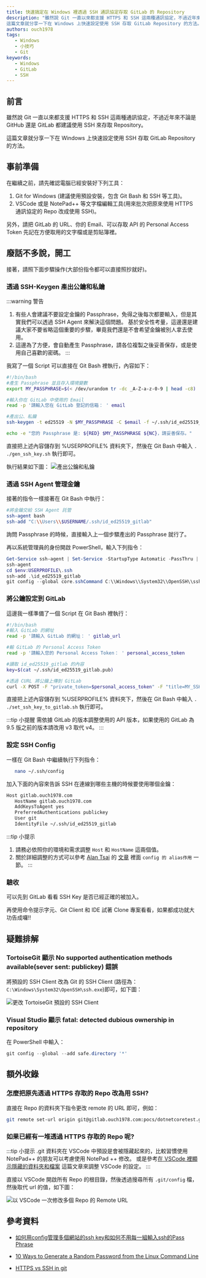 ```yaml
---
title: 快速搞定在 Windows 裡透過 SSH 通訊協定存取 GitLab 的 Repository
description: "雖然說 Git 一直以來都支援 HTTPS 和 SSH 這兩種通訊協定，不過近年來不論是 GitHub 還是 GitLab 都建議使用 SSH 來存取 Repository。
這篇文章就分享一下在 Windows 上快速設定使用 SSH 存取 GitLab Repository 的方法。"
authors: ouch1978
tags: 
   - Windows
   - 小技巧
   - Git
keywords: 
   - Windows
   - GitLab
   - SSH
---
```


## 前言

雖然說 Git 一直以來都支援 HTTPS 和 SSH 這兩種通訊協定，不過近年來不論是 GitHub 還是 GitLab 都建議使用 SSH 來存取 Repository。

這篇文章就分享一下在 Windows 上快速設定使用 SSH 存取 GitLab Repository 的方法。

<!--truncate-->

## 事前準備

在繼續之前，請先確認電腦已經安裝好下列工具：

1. Git for Windows (建議使用預設安裝，包含 Git Bash 和 SSH 等工具)。
2. VSCode 或是 NotePad++ 等文字檔編輯工具(用來批次把原來使用 HTTPS 通訊協定的 Repo 改成使用 SSH)。

另外，請把 GitLab 的 URL、你的 Email、可以存取 API 的 Personal Access Token 先記在方便取用的文字檔或是剪貼簿裡。

## 廢話不多說，開工

接著，請照下面步驟操作(大部份指令都可以直接照抄就好)。

### 透過 SSH-Keygen 產出公鑰和私鑰

:::warning 警告
1. 有些人會建議不要設定金鑰的 Passphrase，免得之後每次都要輸入，但是其實我們可以透過 SSH Agent 來解決這個問題。
基於安全性考量，這邊還是建議大家不要省略這個重要的步驟，畢竟我們還是不會希望金鑰被別人拿去使用。
2. 這邊為了方便，會自動產生 Passphrase，請各位複製之後妥善保存，或是使用自己喜歡的密碼。
:::

我寫了一個 Script 可以直接在 Git Bash 裡執行，內容如下：

```bash title="gen_ssh_key.sh"
#!/bin/bash
#產生 Passphrase 並且存入環境變數
export MY_PASSPHRASE=$(< /dev/urandom tr -dc _A-Z-a-z-0-9 | head -c8)

#輸入你在 GitLab 中使用的 Email
read -p '請輸入您在 GitLab 登記的信箱： ' email

#產出公、私鑰
ssh-keygen -t ed25519 -N $MY_PASSPHRASE -C $email -f ~/.ssh/id_ed25519_gitlab

echo -e "您的 Passphrase 是: ${RED} $MY_PASSPHRASE ${NC}，請妥善保存。"
```

直接把上述內容儲存到 %USERPROFILE% 資料夾下，然後在 Git Bash 中輸入 `. ./gen_ssh_key.sh` 執行即可。

執行結果如下圖：
![產出公鑰和私鑰](generate-ssh-key-in-git-bash.png "產出公鑰和私鑰")

### 透過 SSH Agent 管理金鑰

接著的指令一樣接著在 Git Bash 中執行：

```bash
#將金鑰交給 SSH Agent 託管
ssh-agent bash
ssh-add "C:\\Users\\$USERNAME/.ssh/id_ed25519_gitlab"
```

詢問 Passphrase 的時候，直接輸入上一個步驟產出的 Passphrase 就行了。

再以系統管理員的身份開啟 PowerShell，輸入下列指令：

```powershell
Get-Service ssh-agent | Set-Service -StartupType Automatic -PassThru | Start-Service
ssh-agent
cd $env:USERPROFILE\.ssh
ssh-add .\id_ed25519_gitlab
git config --global core.sshCommand C:\\Windows\\System32\\OpenSSH\\ssh.exe
```

### 將公鑰設定到 GitLab

這邊我一樣準備了一個 Script 在 Git Bash 裡執行：

```bash title="set_ssh_key_to_gitlab.sh"
#!/bin/bash
#輸入 GitLab 的網址
read -p '請輸入 GitLab 的網址： ' gitlab_url

#輸 GitLab 的 Personal Access Token
read -p '請輸入您的 Personal Access Token： ' personal_access_token

#讀取 id_ed25519_gitlab 的內容
key=$(cat ~/.ssh/id_ed25519_gitlab.pub)

#透過 CURL 將公鑰上傳到 GitLab
curl -X POST -F "private_token=$personal_access_token" -F "title=MY_SSH_KEY" -F "key=$key" "$gitlab_url/api/v4/user/keys"
```

直接把上述內容儲存到 %USERPROFILE% 資料夾下，然後在 Git Bash 中輸入 `. ./set_ssh_key_to_gitlab.sh` 執行即可。

:::tip 小提醒
需依據 GitLab 的版本調整使用的 API 版本，如果使用的 GitLab 為 9.5 版之前的版本請改用 v3 取代 v4。
:::

### 設定 SSH Config

一樣在 Git Bash 中繼續執行下列指令：

```bash
   nano ~/.ssh/config
```

加入下面的內容來告訴 SSH 在連線到哪些主機的時候要使用哪個金鑰：

```txt title="~/.ssh/config"
Host gitlab.ouch1978.com
   HostName gitlab.ouch1978.com
   AddKeysToAgent yes
   PreferredAuthentications publickey
   User git
   IdentityFile ~/.ssh/id_ed25519_gitlab
```

:::tip 小提示
1. 請務必依照你的環境和需求調整 `Host` 和 `HostName` 這兩個值。
2. 關於詳細調整的方式可以參考 [Alan Tsai](https://blog.alantsai.net/about) 的 [文章](https://blog.alantsai.net/posts/2016/03/ssh-config-ssh-agent-passphrase-management "如何用config管理多個網站的ssh key和如何不用每一組輸入ssh的Pass Phrase") 裡面 `config 的 alias作用` 一節。
:::

### 驗收

可以先到 GitLab 看看 SSH Key 是否已經正確的被加入。

再使用命令提示字元、Git Client 和 IDE 試著 Clone 專案看看，如果都成功就大功告成囉!!

## 疑難排解

### TortoiseGit 顯示 No supported authentication methods available(sever sent: publickey) 錯誤

將預設的 SSH Client 改為 Git 的 SSH Client (路徑為：`C:\Windows\System32\OpenSSH\ssh.exe`)即可，如下圖：

![更改 TortoiseGit 預設的 SSH Client](tortoise-git-ssh-client-setting.png "更改 TortoiseGit 預設的 SSH Client")

### Visual Studio 顯示 fatal: detected dubious ownership in repository

在 PowerShell 中輸入：

```powershell
git config --global --add safe.directory '*'
```

## 額外收錄

### 怎麼把原先透過 HTTPS 存取的 Repo 改為用 SSH?

直接在 Repo 的資料夾下指令更改 remote 的 URL 即可，例如：

```bash
git remote set-url origin git@gitlab.ouch1978.com:pocs/dotnetcoretest.git
```

### 如果已經有一堆透過 HTTPS 存取的 Repo 呢?

:::tip 小提示
.git 資料夾在 VSCode 中預設是會被隱藏起來的，比較習慣使用 NotePad++ 的朋友可以考慮使用 NotePad ++ 修改。
或是參考[在 VSCode 裡顯示隱藏的資料夾和檔案](./../2022-10-10-show-hidden-items-in-vscode/index.md) 這篇文章來調整 VSCode 的設定。
:::

直接以 VSCode 開啟所有 Repo 的根目錄，然後透過搜尋所有 `.git/config` 檔，然後取代 url 的值，如下圖：

![以 VSCode 一次修改多個 Repo 的 Remote URL](set-git-remote-url-with-vscode-once-at-a-time.png "以 VSCode 一次修改多個 Repo 的 Remote URL")

## 參考資料

- [如何用config管理多個網站的ssh key和如何不用每一組輸入ssh的Pass Phrase](https://blog.alantsai.net/posts/2016/03/ssh-config-ssh-agent-passphrase-management "如何用config管理多個網站的ssh key和如何不用每一組輸入ssh的Pass Phrase")

- [10 Ways to Generate a Random Password from the Linux Command Line](https://www.howtogeek.com/howto/30184/10-ways-to-generate-a-random-password-from-the-command-line/ "10 Ways to Generate a Random Password from the Linux Command Line")

- [HTTPS vs SSH in git](https://ourtechroom.com/tech/https-vs-ssh-in-git/ "HTTPS vs SSH in git")
